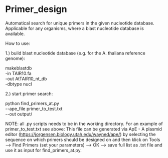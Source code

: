 # Primer_design
Automatical search for unique primers in the given nucleotide database. 
Applicable for any organisms, where a blast nucleotide database is available.

How to use:

1.) build blast nucleotide database (e.g. for the A. thaliana reference genome):

makeblastdb \
-in TAIR10.fa \
-out AtTAIR10_nt_db \
-dbtype nucl

2.) start primer search:

python find_primers_at.py \
--ape_file primer_to_test.txt \
--out output/

NOTE: all .py scripts needs to be in the working directory. 
For an example of primer_to_test.txt see above: This file can be generated via ApE - A plasmid editor (https://jorgensen.biology.utah.edu/wayned/ape/) by selecting the sequence on which primers should be designed on and then klick on Tools --> Find Primers (set your parameters) --> OK --> save full list as .txt file and use it as input for find_primers_at.py.
